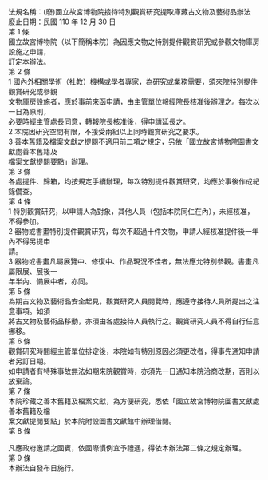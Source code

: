 法規名稱：(廢)國立故宮博物院接待特別觀賞研究提取庫藏古文物及藝術品辦法  
廢止日期：民國 110 年 12 月 30 日  
第 1 條  
國立故宮博物院（以下簡稱本院）為因應文物之特別提件觀賞研究或參觀文物庫房設施之申請，  
訂定本辦法。  
第 2 條  
1 國內外相關學術（社教）機構或學者專家，為研究或業務需要，須來院特別提件觀賞研究或參觀  
文物庫房設施者，應於事前來函申請，由主管單位報經院長核准後辦理之。每次以一日為原則，  
必要時經主管處長同意，轉報院長核准後，得申請延長之。  
2 本院因研究空間有限，不接受兩組以上同時觀賞研究之要求。  
3 善本舊籍及檔案文獻之提閱不適用前二項之規定，另依「國立故宮博物院圖書文獻處善本舊籍及  
檔案文獻提閱要點」辦理。  
第 3 條  
各處提件、歸箱，均按規定手續辦理，每次特別提件觀賞研究，均應於事後作成紀錄備查。  
第 4 條  
1 特別觀賞研究，以申請人為對象，其他人員（包括本院同仁在內），未經核准，不得參加。  
2 器物或書畫特別提件觀賞研究，每次不超過十件文物，申請人經核准提件後一年內不得另提申  
請。  
3 器物或書畫凡屬展覽中、修復中、作品現況不佳者，無法應允特別參觀。書畫凡屬限展、展後一  
年半內、備展中者，亦同。  
第 5 條  
為期古文物及藝術品安全起見，觀賞研究人員閱覽時，應遵守接待人員所提出之注意事項。如須  
將古文物及藝術品移動，亦須由各處接待人員執行之。觀賞研究人員不得自行任意挪移。  
第 6 條  
觀賞研究時間經主管單位排定後，本院如有特別原因必須更改者，得事先通知申請者另訂日期。  
如申請者有特殊事故無法如期來院觀賞時，亦須先一日通知本院洽商改期，否則以放棄論。  
第 7 條  
本院珍藏之善本舊籍及檔案文獻，為方便研究，悉依「國立故宮博物院圖書文獻處善本舊籍及檔  
案文獻提閱要點」於本院附設圖書文獻館中辦理借閱。  
第 8 條  


凡應政府邀請之國賓，依國際慣例宜予禮遇，得依本辦法第二條之規定辦理。  
第 9 條  
本辦法自發布日施行。  


